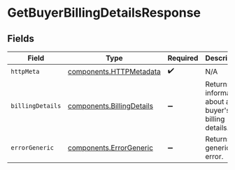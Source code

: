 # GetBuyerBillingDetailsResponse


## Fields

| Field                                                                  | Type                                                                   | Required                                                               | Description                                                            |
| ---------------------------------------------------------------------- | ---------------------------------------------------------------------- | ---------------------------------------------------------------------- | ---------------------------------------------------------------------- |
| `httpMeta`                                                             | [components.HTTPMetadata](../../models/components/httpmetadata.md)     | :heavy_check_mark:                                                     | N/A                                                                    |
| `billingDetails`                                                       | [components.BillingDetails](../../models/components/billingdetails.md) | :heavy_minus_sign:                                                     | Returns the information about a buyer's billing details.               |
| `errorGeneric`                                                         | [components.ErrorGeneric](../../models/components/errorgeneric.md)     | :heavy_minus_sign:                                                     | Returns a generic error.                                               |